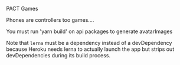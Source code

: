 PACT Games

Phones are controllers too games....

You must run 'yarn build' on api packages to generate avatarImages

Note that `lerna` must be a dependency instead of a devDependency because Heroku needs lerna to actually launch the app but strips out devDependencies during its build process.

